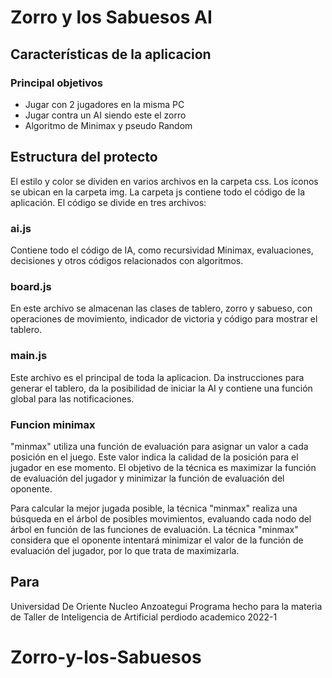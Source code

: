 Zorro y los Sabuesos AI
=========================


## Características de la aplicacion

### Principal objetivos

- Jugar con 2 jugadores en la misma PC
- Jugar contra un AI siendo este el zorro
- Algoritmo de Minimax y pseudo Random


## Estructura del protecto

El estilo y color se dividen en varios archivos en la carpeta css. Los íconos se ubican en la carpeta img. La carpeta js contiene todo el código de la aplicación. El código se divide en tres archivos:

### ai.js

Contiene todo el código de IA, como recursividad Minimax, evaluaciones, decisiones y otros códigos relacionados con algoritmos.


### board.js

En este archivo se almacenan las clases de tablero, zorro y sabueso, con operaciones de movimiento, indicador de victoria y código para mostrar el tablero.

### main.js

Este archivo es el principal de toda la aplicacion. Da instrucciones para generar el tablero, da la posibilidad de iniciar la AI y contiene una función global para las notificaciones.


### Funcion minimax

"minmax" utiliza una función de evaluación para asignar un valor a cada posición en el juego. Este valor indica la calidad de la posición para el jugador en ese momento. El objetivo de la técnica es maximizar la función de evaluación del jugador y minimizar la función de evaluación del oponente.

Para calcular la mejor jugada posible, la técnica "minmax" realiza una búsqueda en el árbol de posibles movimientos, evaluando cada nodo del árbol en función de las funciones de evaluación. La técnica "minmax" considera que el oponente intentará minimizar el valor de la función de evaluación del jugador, por lo que trata de maximizarla.


## Para

Universidad De Oriente 
Nucleo Anzoategui
Programa hecho para la materia de Taller de Inteligencia de Artificial perdiodo academico 2022-1

# Zorro-y-los-Sabuesos
